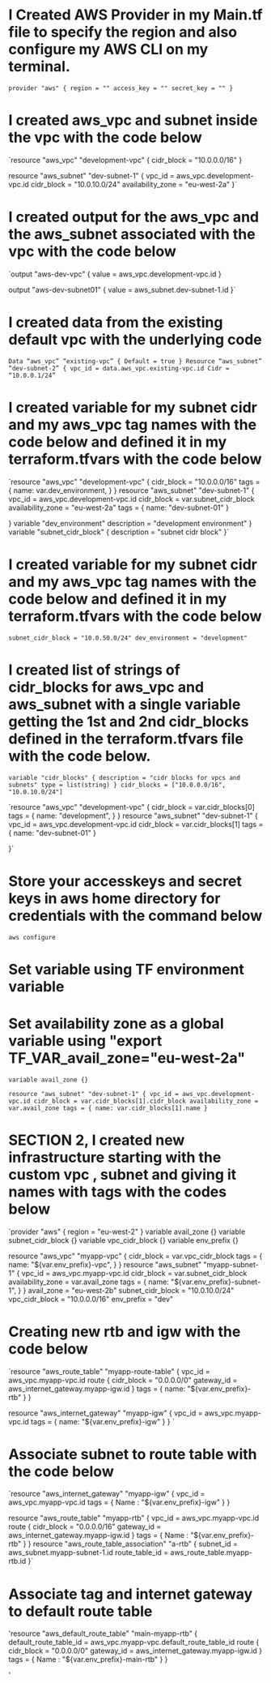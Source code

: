 # I Created AWS Provider in my Main.tf file to specify the region and also configure my AWS CLI on my terminal.

`provider "aws" {
    region = ""
    access_key = ""
    secret_key = ""
}`

# I created aws_vpc and subnet inside the vpc with the code below

`resource "aws_vpc" "development-vpc" {
  cidr_block = "10.0.0.0/16"
}

resource "aws_subnet" "dev-subnet-1" {
    vpc_id = aws_vpc.development-vpc.id
    cidr_block = "10.0.10.0/24"
    availability_zone = "eu-west-2a"
}`

# I created output for the aws_vpc and the aws_subnet associated with the vpc with the code below

`output "aws-dev-vpc" {
    value = aws_vpc.development-vpc.id
}

output "aws-dev-subnet01" {
    value = aws_subnet.dev-subnet-1.id
}`

# I created data from the existing default vpc with the underlying code

`Data “aws_vpc” “existing-vpc” {
Default = true
}
Resource “aws_subnet” “dev-subnet-2” {
vpc_id = data.aws_vpc.existing-vpc.id
Cidr = “10.0.0.1/24”`

# I created variable for my subnet cidr and my aws_vpc tag names with the code below and defined it in my terraform.tfvars with the code below

`resource "aws_vpc" "development-vpc" {
  cidr_block = "10.0.0.0/16"
  tags = {
    name: var.dev_environment,
  }
}
resource "aws_subnet" "dev-subnet-1" {
    vpc_id = aws_vpc.development-vpc.id
    cidr_block = var.subnet_cidr_block 
    availability_zone = "eu-west-2a"
    tags = {
    name: "dev-subnet-01"
  }

}
variable "dev_environment"
    description = "development environment"
}
variable "subnet_cidr_block" {
    description = "subnet cidr block"
}`

# I created variable for my subnet cidr and my aws_vpc tag names with the code below and defined it in my terraform.tfvars with the code below

`subnet_cidr_block = "10.0.50.0/24"
dev_environment = "development"`

# I created list of strings of cidr_blocks for aws_vpc and aws_subnet with a single variable getting the 1st and 2nd cidr_blocks defined in the terraform.tfvars file with the code below.

`variable "cidr_blocks" {
    description = "cidr blocks for vpcs and subnets"
    type = list(string)
}
cidr_blocks = ["10.0.0.0/16", "10.0.10.0/24"]
`

`resource "aws_vpc" "development-vpc" {
  cidr_block = var.cidr_blocks[0]
  tags = {
    name: "development",
  }
}
resource "aws_subnet" "dev-subnet-1" {
    vpc_id = aws_vpc.development-vpc.id
    cidr_block = var.cidr_blocks[1]
    tags = {
    name: "dev-subnet-01"
  }

}`

# Store your accesskeys and secret keys in aws home directory for credentials with the command below

`aws configure`

# Set variable using TF environment variable

# Set availability zone as a global variable using "export TF_VAR_avail_zone="eu-west-2a"

`variable avail_zone {}`

`resource "aws_subnet" "dev-subnet-1" {
    vpc_id = aws_vpc.development-vpc.id
    cidr_block = var.cidr_blocks[1].cidr_block
    availability_zone = var.avail_zone
    tags = {
    name: var.cidr_blocks[1].name
  }`

# SECTION 2, I created new infrastructure starting with the custom vpc , subnet and giving it names with tags with the codes below

`provider "aws" {
    region = "eu-west-2"
}
variable avail_zone {}
variable subnet_cidr_block {}
variable vpc_cidr_block {}
variable env_prefix {}


resource "aws_vpc" "myapp-vpc" {
  cidr_block = var.vpc_cidr_block
  tags = {
    name: "${var.env_prefix}-vpc",
  }
}
resource "aws_subnet" "myapp-subnet-1" {
    vpc_id = aws_vpc.myapp-vpc.id
    cidr_block = var.subnet_cidr_block
    availability_zone = var.avail_zone
    tags = {
    name: "${var.env_prefix}-subnet-1",
  }
}
avail_zone = "eu-west-2b"
subnet_cidr_block = "10.0.10.0/24"
vpc_cidr_block = "10.0.0.0/16"
env_prefix = "dev"

# Creating new rtb and igw with the code below 

`resource "aws_route_table" "myapp-route-table" {
    vpc_id = aws_vpc.myapp-vpc.id
route {
    cidr_block = "0.0.0.0/0"
    gateway_id = aws_internet_gateway.myapp-igw.id
}
   tags = {
    name: "${var.env_prefix}-rtb"
   }
}

resource "aws_internet_gateway" "myapp-igw" {
    vpc_id = aws_vpc.myapp-vpc.id
    tags = {
        name: "${var.env_prefix}-igw"
    }
}
`
# Associate subnet to route table with the code below

`resource "aws_internet_gateway" "myapp-igw" {
  vpc_id = aws_vpc.myapp-vpc.id
  tags = {
    Name : "${var.env_prefix}-igw"
  }
}

resource "aws_route_table" "myapp-rtb" {
  vpc_id = aws_vpc.myapp-vpc.id
  route {
    cidr_block = "0.0.0.0/16"
    gateway_id = aws_internet_gateway.myapp-igw.id
  }
  tags = {
    Name : "${var.env_prefix}-rtb"
  }
}
resource "aws_route_table_association" "a-rtb" {
    subnet_id = aws_subnet.myapp-subnet-1.id
    route_table_id = aws_route_table.myapp-rtb.id
}`

# Associate tag and internet gateway to default route table

'resource "aws_default_route_table" "main-myapp-rtb" {
    default_route_table_id = aws_vpc.myapp-vpc.default_route_table_id 
route {
    cidr_block = "0.0.0.0/0"
    gateway_id = aws_internet_gateway.myapp-igw.id
  }
  tags = {
    Name : "${var.env_prefix}-main-rtb"
  }
}

'


